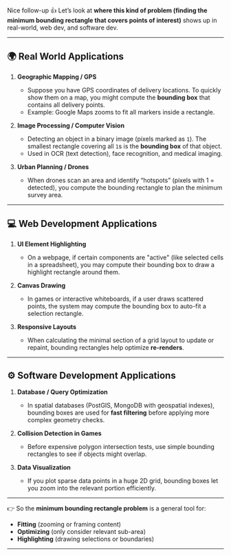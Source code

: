 Nice follow-up 👍 Let’s look at **where this kind of problem (finding the minimum bounding rectangle that covers points of interest)** shows up in real-world, web dev, and software dev.

---

## 🌍 Real World Applications

1. **Geographic Mapping / GPS**

   * Suppose you have GPS coordinates of delivery locations. To quickly show them on a map, you might compute the **bounding box** that contains all delivery points.
   * Example: Google Maps zooms to fit all markers inside a rectangle.

2. **Image Processing / Computer Vision**

   * Detecting an object in a binary image (pixels marked as `1`). The smallest rectangle covering all `1`s is the **bounding box** of that object.
   * Used in OCR (text detection), face recognition, and medical imaging.

3. **Urban Planning / Drones**

   * When drones scan an area and identify “hotspots” (pixels with 1 = detected), you compute the bounding rectangle to plan the minimum survey area.

---

## 💻 Web Development Applications

1. **UI Element Highlighting**

   * On a webpage, if certain components are "active" (like selected cells in a spreadsheet), you may compute their bounding box to draw a highlight rectangle around them.

2. **Canvas Drawing**

   * In games or interactive whiteboards, if a user draws scattered points, the system may compute the bounding box to auto-fit a selection rectangle.

3. **Responsive Layouts**

   * When calculating the minimal section of a grid layout to update or repaint, bounding rectangles help optimize **re-renders**.

---

## ⚙️ Software Development Applications

1. **Database / Query Optimization**

   * In spatial databases (PostGIS, MongoDB with geospatial indexes), bounding boxes are used for **fast filtering** before applying more complex geometry checks.

2. **Collision Detection in Games**

   * Before expensive polygon intersection tests, use simple bounding rectangles to see if objects might overlap.

3. **Data Visualization**

   * If you plot sparse data points in a huge 2D grid, bounding boxes let you zoom into the relevant portion efficiently.

---

👉 So the **minimum bounding rectangle problem** is a general tool for:

* **Fitting** (zooming or framing content)
* **Optimizing** (only consider relevant sub-area)
* **Highlighting** (drawing selections or boundaries)

---
